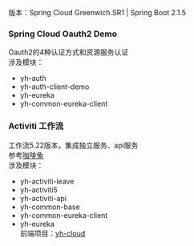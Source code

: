 
版本：Spring Cloud Greenwich.SR1 | Spring Boot 2.1.5

### Spring Cloud Oauth2 Demo
Oauth2的4种认证方式和资源服务认证  
涉及模块：
- yh-auth
- yh-auth-client-demo
- yh-eureka
- yh-common-eureka-client


### Activiti 工作流
工作流5.22版本，集成独立服务、api服务  
参考[咖啡兔](https://github.com/henryyan/kft-activiti-demo)  
涉及模块：
- yh-activiti-leave  
- yh-activiti5
- yh-activiti-api
- yh-common-base
- yh-common-eureka-client
- yh-eureka  
前端项目：[yh-cloud](https://github.com/huhuhan/yh-cloud-ui)